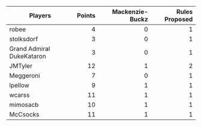 Players                   | Points | Mackenzie-Buckz | Rules Proposed |
--------------------------| ------:| --------------: | -------------: |
robee                     | 4      |              0  |             1  |
stolksdorf                | 3      |              0  |             1  |
Grand Admiral DukeKataron | 3      |              0  |             1  |
JMTyler                   | 12     |              1  |             2  |
Meggeroni                 | 7      |              0  |             1  |
lpellow                   | 9      |              1  |             1  |
wcarss                    | 11     |              1  |             1  |
mimosacb                  | 10     |              1  |             1  |
McCsocks                  | 11     |              1  |             1  |
